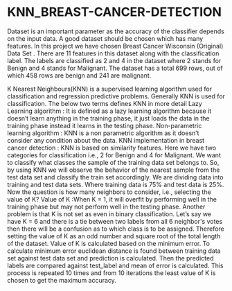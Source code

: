 # KNN_BREAST-CANCER-DETECTION

Dataset is an important parameter as the accuracy of the classifier depends on the input data. A good
dataset should be chosen which has many features. In this project we have chosen Breast Cancer
Wisconsin (Original) Data Set . There are 11 features in this dataset along with the classification label.
The labels are classified as 2 and 4 in the dataset where 2 stands for Benign and 4 stands for Malignant.
The dataset has a total 699 rows, out of which 458 rows are benign and 241 are malignant.

K Nearest Neighbours(KNN) is a supervised learning algorithm used for classification and
regression predictive problems. Generally KNN is used for classification. The below two terms
defines KNN in more detail
Lazy Learning algorithm : It is defined as a lazy learning algorithm because it doesn’t learn
anything in the training phase, it just loads the data in the training phase instead it learns in the
testing phase.
Non-parametric learning algorithm : KNN is a non parametric algorithm as it doesn’t consider
any condition about the data.
KNN implementation in breast cancer detection : KNN is based on similarity features. Here
we have two categories for classification i.e., 2 for Benign and 4 for Malignant. We want to
classify what classes the sample of the training data set belongs to. So, by using KNN we will
observe the behavior of the nearest sample from the test data set and classify the train set
accordingly. We are dividing data into training and test data sets. Where training data is 75% and
test data is 25%.
Now the question is how many neighbors to consider, i.e., selecting the value of K?
Value of K :When K = 1, it will overfit by performing well in the training phase but may not
perform well in the testing phase. Another problem is that K is not set as even in binary
classification. Let’s say we have K = 6 and there is a tie between two labels from all 6 neighbor's
votes then there will be a confusion as to which class is to be assigned. Therefore setting the
value of K as an odd number and square root of the total length of the dataset.
Value of K is calculated based on the minimum error. To calculate minimum error euclidean
distance is found between training data set against test data set and prediction is calculated. Then
the predicted labels are compared against test_label and mean of error is calculated. This process
is repeated 10 times and from 10 iterations the least value of K is chosen to get the maximum
accuracy.
